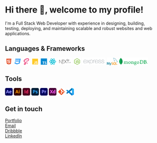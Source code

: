 # Hi there 👋, welcome to my profile!

I'm a Full Stack Web Developer with experience in designing, building, testing, deploying, and maintaining scalable and robust websites and web applications.

## Languages & Frameworks

<p align="left">
    <img src="./icons/html.svg" alt="HTML" width="25" height="25" />
    <img src="./icons/css.svg" alt="CSS" width="25" height="25" />
    <img src="./icons/sass.svg" alt="Sass" width="25" height="25" />
    <img src="./icons/javascript.svg" alt="Javascript" width="25" height="25" />
    <img src="./icons/typescript.svg" alt="TypeScript" width="25" height="25" />
    <img src="./icons/react.svg" alt="React" width="25" height="25" />
    <img src="./icons/next.svg" alt="Next.js" width="" height="25" />
    <img src="./icons/nodejs.svg" alt="NodeJS" width="25" height="25" />
    <img src="./icons/express.png" alt="Express" width="" height="25" />
    <img src="./icons/mysql.svg" alt="MySQl" width="" height="25" />
    <img src="./icons/mongo-db.svg" alt="Mongo DB" width="" height="25" />
</p>

## Tools

<p align="left">
    <img src="./icons/after-effects.svg" alt="Adobe After Effects" width="25" height="25"/>
    <img src="./icons/illustrator.svg" alt="Adobe Illustrator" width="25" height="25"/>
    <img src="./icons/Indesign.svg" alt="Adobe Illustrator" width="25" height="25"/>
    <img src="./icons/photoshop.svg" alt="Adobe Photoshop" width="25" height="25" />
    <img src="./icons/premiere-pro.svg" alt="Adobe Photoshop" width="25" height="25" />
    <img src="./icons/xd.svg" alt="Adobe XD" width="25" height="25" />
    <img src="./icons/git.svg" alt="Git" width="25" height="25" />
    <img src="./icons/vscode.svg" alt="Visual Studio Code" width="25" height="25" />
</p>

## Get in touch

[Portfolio](https://www.nanadua.com/) <br>
<a href="mailto:nanadua11@outlook.com">Email</a> <br>
[Dribbble](https://www.dribbble.com/nanadua96) <br>
[LinkedIn](https://www.linkedin.com/in/nana-dua)
